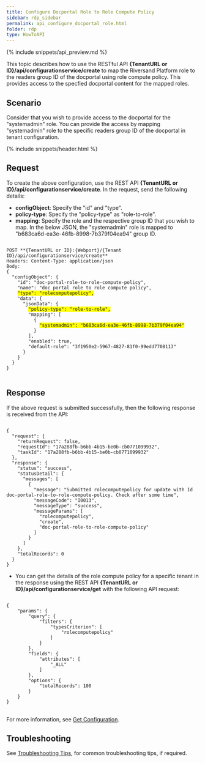```yaml
---
title: Configure Docportal Role to Role Compute Policy
sidebar: rdp_sidebar
permalink: api_configure_docportal_role.html
folder: rdp
type: HowToAPI
---
```


{% include snippets/api_preview.md %}

This topic describes how to use the RESTful API **{TenantURL or ID}/api/configurationservice/create** to map the Riversand Platform role to the readers group ID of the docportal using role compute policy. This provides access to the specfied docportal content for the mapped roles.

## Scenario

Consider that you wish to provide access to the docportal for the "systemadmin" role. You can provide the access by mapping "systemadmin" role to the specific readers group ID of the docportal in tenant configuration.   
 
{% include snippets/header.html %}

## Request

To create the above configuration, use the REST API **{TenantURL or ID}/api/configurationservice/create**. In the request, send the following details:
  
* **configObject**: Specify the "id" and "type".
* **policy-type**: Specify the "policy-type" as "role-to-role".
* **mapping**: Specify the role and the respective group ID that you wish to map. In the below JSON, the "systemadmin" role is mapped to "b683ca6d-ea3e-46fb-8998-7b379f04ea94" group ID.

<pre>
<code>
POST **{TenantURL or ID}:{Webport}/{Tenant ID}/api/configurationservice/create**
Headers: Content-Type: application/json
Body:
{
  "configObject": {
    "id": "doc-portal-role-to-role-compute-policy",
    "name": "doc portal role to role compute policy",
    <span style="background-color: #FFFF00">"type": "rolecomputepolicy",</span>
    "data": {
      "jsonData": {
        <span style="background-color: #FFFF00">"policy-type": "role-to-role",</span>
        "mapping": [
          {
            <span style="background-color: #FFFF00">"systemadmin": "b683ca6d-ea3e-46fb-8998-7b379f04ea94"</span>
          }
        ],
        "enabled": true,
        "default-role": "3f1950e2-5967-4827-81f0-99edd7708113"
      }
    }
  }
}
</code>
</pre> 

## Response

If the above request is submitted successfully, then the following response is received from the API:

<pre><code>
{
  "request": {
    "returnRequest": false,
    "requestId": "17a288fb-b6bb-4b15-be0b-cb0771099932",
    "taskId": "17a288fb-b6bb-4b15-be0b-cb0771099932"
  },
  "response": {
    "status": "success",
    "statusDetail": {
      "messages": [
        {
          "message": "Submitted rolecomputepolicy for update with Id doc-portal-role-to-role-compute-policy. Check after some time",
          "messageCode": "I0013",
          "messageType": "success",
          "messageParams": [
            "rolecomputepolicy",
            "create",
            "doc-portal-role-to-role-compute-policy"
          ]
        }
      ]
    },
    "totalRecords": 0
  }
}
</code></pre> 

* You can get the details of the role compute policy for a specific tenant in the response using the REST API **{TenantURL or ID}/api/configurationservice/get** with the following API request:

<pre>
<code>
{
    "params": {
        "query": {
            "filters": {
                "typesCriterion": [
                    "rolecomputepolicy"
                ]
            }
        },
        "fields": {
            "attributes": [
                "_ALL"
            ]
        },
        "options": {
            "totalRecords": 100
        }
    }
}
</code>
</pre>

For more information, see [Get Configuration](api_get_configuration.html).

## Troubleshooting

See [Troubleshooting Tips](api_troubleshooting_tips.html), for common troubleshooting tips, if required.








  